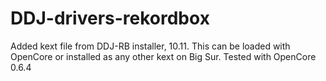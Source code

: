 # DDJ-drivers-rekordbox

Added kext file from DDJ-RB installer, 10.11.
This can be loaded with OpenCore or installed as any other kext on Big Sur.
Tested with OpenCore 0.6.4 
